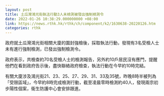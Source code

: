 ```yaml
---
layout: post
title: 土瓜灣鴻光街執法行動3人未檢測被發出強制檢測令
date: 2022-01-26 10:38:29.000000000 +08:00
link: https://news.rthk.hk/rthk/ch/component/k2/1630638-20220126.htm
categories: rthk
---
```


政府就土瓜灣鴻光街相關大廈的圍封強檢後，採取執法行動，發現有3名受檢人士未有進行強制檢測，已發出強制檢測令。

政府表示，共檢查約70名受檢人士的檢測報告，另外約10戶居民沒有應門，提醒他們在看到政府告示後，盡快聯絡政府檢查，執法行動在今早約10時完結。

有關大廈涉及鴻光街21、23、25、27、29、31、33及35號，昨晚8時半被列為「受限區域」，今早約8時完成檢測行動，截至凌晨零時檢測約40人，發現兩宗初步陽性個案，衞生防護中心會安排跟進。
